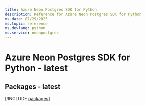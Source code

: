 ```yaml
---
title: Azure Neon Postgres SDK for Python
description: Reference for Azure Neon Postgres SDK for Python
ms.date: 07/29/2025
ms.topic: reference
ms.devlang: python
ms.service: neonpostgres
---
```

# Azure Neon Postgres SDK for Python - latest
## Packages - latest
[!INCLUDE [packages](neon-postgres-index.md)]